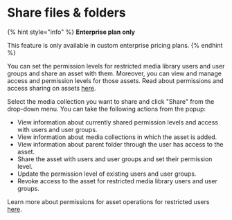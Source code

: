 # Share files & folders

{% hint style="info" %}
**Enterprise plan only**

This feature is only available in custom enterprise pricing plans.
{% endhint %}

You can set the permission levels for restricted media library users and user groups and share an asset with them. Moreover, you can view and manage access and permission levels for those assets. Read about permissions and access sharing on assets [here](./README.md#understanding-permissions-on-assets-and-media-collections).

Select the media collection you want to share and click "Share" from the drop-down menu. You can take the following actions from the popup:

- View information about currently shared permission levels and access with users and user groups.
- View information about media collections in which the asset is added.
- View information about parent folder through the user has access to the asset.
- Share the asset with users and user groups and set their permission level.
- Update the permission level of existing users and user groups.
- Revoke access to the asset for restricted media library users and user groups.

Learn more about permissions for asset operations for restricted users [here](../../collaboration-and-sharing/README.md#file-and-folder-permission-levels).
